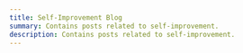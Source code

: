 ```yaml
---
title: Self-Improvement Blog
summary: Contains posts related to self-improvement.
description: Contains posts related to self-improvement.
---
```

